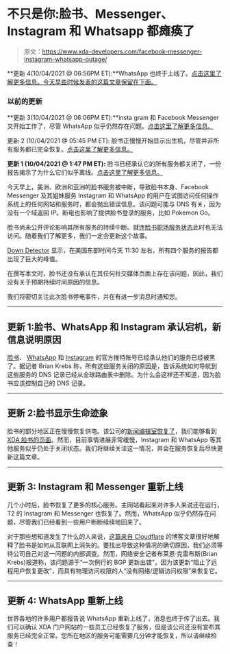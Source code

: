 # 不只是你:脸书、Messenger、Instagram 和 Whatsapp 都瘫痪了

> 原文：<https://www.xda-developers.com/facebook-messenger-instagram-whatsapp-outage/>

**更新 4(10/04/2021 @ 06:56PM ET):**WhatsApp 也终于上线了。[点击这里了解更多信息。今天早些时候发表的这篇文章保留在下面。](#update4)

### 以前的更新

**更新 3(10/04/2021 @ 06:06PM ET):**insta gram 和 Facebook Messenger 又开始工作了，尽管 WhatsApp 似乎仍然存在问题。[点击这里了解更多信息。](#update3)

更新 2 (10/04/2021 @ 05:45 PM ET): 脸书正慢慢开始显示出生机，尽管并非所有服务都已完全恢复。[点击这里了解更多信息。](#update2)

**更新 1 (10/04/2021 @ 1:47 PM ET):** 脸书已经承认它的所有服务都关闭了，一份报告揭示了为什么它们似乎离线。[点击这里了解更多信息。](#update1)

今天早上，美洲、欧洲和亚洲的脸书服务被中断，导致脸书本身、Facebook Messenger 及其姐妹服务 Instagram 和 WhatsApp 的用户在试图访问任何操作系统上的任何网站和服务时，都会抛出错误信息。该问题可能与 DNS 有关，因为没有一个域返回 IP。断电也影响了提供脸书登录的服务，比如 Pokemon Go。

脸书尚未公开评论影响其所有服务的持续中断。就连[脸书职场服务状态](https://www.workplace.com/status)此时也无法访问。随着我们了解更多，我们一定会更新这个故事。

[Down Detector](https://downdetector.com/) 显示，在美国东部时间今天 11:30 左右，所有四个服务的报告都出现了巨大的峰值。

在撰写本文时，脸书还没有承认在其任何社交媒体页面上存在该问题，因此，我们没有关于预期持续时间原因的信息。

我们将密切关注此次脸书停电事件，并在有进一步消息时通知您。

* * *

## 更新 1:脸书、WhatsApp 和 Instagram 承认宕机，新信息说明原因

[脸书](https://twitter.com/facebookapp/status/1445060225468297216?s=19)、 [WhatsApp](https://twitter.com/whatsapp/status/1445060216161116168?s=21) 和 [Instagram](https://twitter.com/InstagramComms/status/1445062531932835841) 的官方推特账号已经承认他们的服务已经被黑了。据记者 Brian Krebs 称，所有这些服务关闭的原因是，告诉系统如何导航到这些服务的 DNS 记录已经从全球路由表中删除。为什么会这样还不知道，因为脸书应该控制自己的 DNS 记录。

* * *

## 更新 2:脸书显示生命迹象

脸书的部分地区正在慢慢恢复供电。该公司的[新闻编辑室恢复了](https://about.fb.com/news/)，我们能够看到 [XDA 脸书的页面](https://www.facebook.com/xda.developers/)。然而，目前事情进展非常缓慢，Instagram 和 WhatsApp 等其他服务似乎仍处于关闭状态。我们将继续关注这一情况，并会在服务恢复后尽快更新这篇文章。

* * *

## 更新 3: Instagram 和 Messenger 重新上线

几个小时后，脸书恢复了更多的核心服务。主网站看起来对许多人来说还在运行，T2 的 Instagram 和 Messenger 也恢复了。然而，WhatsApp 似乎仍然存在问题，尽管我们已经看到一些用户断断续续地回来了。

对于那些想知道发生了什么的人来说，[这篇来自 Cloudflare](https://blog.cloudflare.com/october-2021-facebook-outage/) 的博客文章很好地解释了脸书是如何从互联网上消失的。要找出导致这种情况的确切原因，我们必须等待公司自己对这一问题的内部调查。然而，网络安全记者布莱恩·克雷布斯(Brian Krebs)报道称，该问题源于“一次例行的 BGP 更新出错”，因为该更新“阻止了远程用户恢复更改”，而具有物理访问权限的人“没有网络/逻辑访问权限”来恢复它。

* * *

## 更新 4: WhatsApp 重新上线

世界各地的许多用户都报告说 WhatsApp 重新上线了，消息也终于传了出去。我们可以确认 XDA 门户网站的一些员工已经恢复了服务，但是该公司还没有宣布其服务已经完全正常。您所在地区的服务可能需要几分钟才能恢复，所以请继续检查！